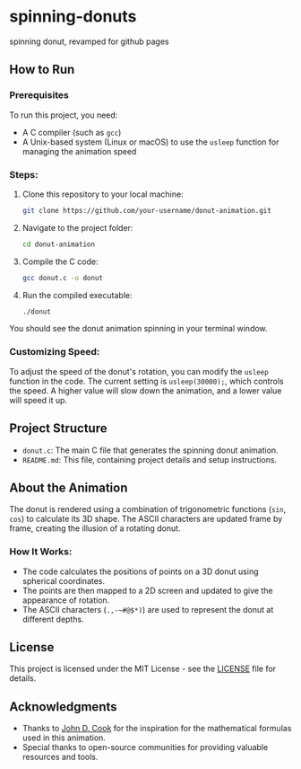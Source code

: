 # spinning-donuts
spinning donut, revamped for github pages

## How to Run

### Prerequisites
To run this project, you need:
- A C compiler (such as `gcc`)
- A Unix-based system (Linux or macOS) to use the `usleep` function for managing the animation speed

### Steps:
1. Clone this repository to your local machine:
    ```bash
    git clone https://github.com/your-username/donut-animation.git
    ```

2. Navigate to the project folder:
    ```bash
    cd donut-animation
    ```

3. Compile the C code:
    ```bash
    gcc donut.c -o donut
    ```

4. Run the compiled executable:
    ```bash
    ./donut
    ```

You should see the donut animation spinning in your terminal window.

### Customizing Speed:
To adjust the speed of the donut's rotation, you can modify the `usleep` function in the code. The current setting is `usleep(30000);`, which controls the speed. A higher value will slow down the animation, and a lower value will speed it up.

## Project Structure

- `donut.c`: The main C file that generates the spinning donut animation.
- `README.md`: This file, containing project details and setup instructions.

## About the Animation

The donut is rendered using a combination of trigonometric functions (`sin`, `cos`) to calculate its 3D shape. The ASCII characters are updated frame by frame, creating the illusion of a rotating donut.

### How It Works:
- The code calculates the positions of points on a 3D donut using spherical coordinates.
- The points are then mapped to a 2D screen and updated to give the appearance of rotation.
- The ASCII characters (`.,-~#@$*)`) are used to represent the donut at different depths.

## License

This project is licensed under the MIT License - see the [LICENSE](LICENSE) file for details.

## Acknowledgments

- Thanks to [John D. Cook](https://www.johndcook.com/) for the inspiration for the mathematical formulas used in this animation.
- Special thanks to open-source communities for providing valuable resources and tools.
